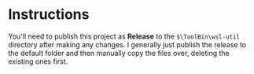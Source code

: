 ﻿# Instructions

You'll need to publish this project as **Release** to the `$\ToolBin\wsl-util` directory after making any changes.
I generally just publish the release to the default folder and then manually copy the files over, deleting the 
existing ones first.
